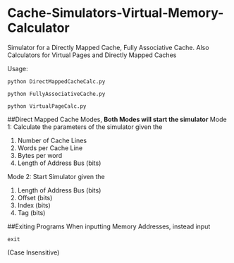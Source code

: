# Cache-Simulators-Virtual-Memory-Calculator
Simulator for a Directly Mapped Cache, Fully Associative Cache.
Also Calculators for Virtual Pages and Directly Mapped Caches

Usage:
```shell
python DirectMappedCacheCalc.py
```
```shell
python FullyAssociativeCache.py
```
```shell
python VirtualPageCalc.py
```

##Direct Mapped Cache Modes,
**Both Modes will start the simulator**
Mode 1: Calculate the parameters of the simulator given the
1. Number of Cache Lines
2. Words per Cache Line
3. Bytes per word
4. Length of Address Bus (bits)

Mode 2: Start Simulator given the
1. Length of Address Bus (bits)
2. Offset   (bits)
3. Index    (bits)
4. Tag      (bits)

##Exiting Programs
When inputting Memory Addresses, instead input
```shell
exit
```
(Case Insensitive)

